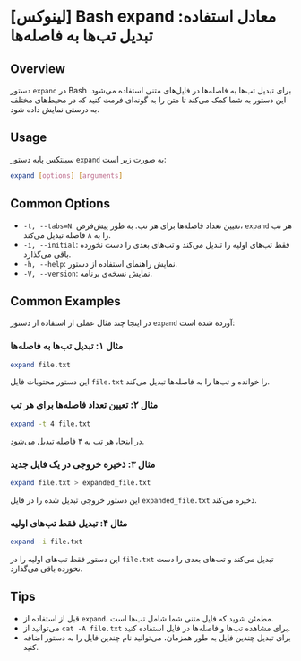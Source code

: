 # [لینوکس] Bash expand معادل استفاده: تبدیل تب‌ها به فاصله‌ها

## Overview
دستور `expand` در Bash برای تبدیل تب‌ها به فاصله‌ها در فایل‌های متنی استفاده می‌شود. این دستور به شما کمک می‌کند تا متن را به گونه‌ای فرمت کنید که در محیط‌های مختلف به درستی نمایش داده شود.

## Usage
سینتکس پایه دستور `expand` به صورت زیر است:

```bash
expand [options] [arguments]
```

## Common Options
- `-t, --tabs=N`: تعیین تعداد فاصله‌ها برای هر تب. به طور پیش‌فرض، `expand` هر تب را به ۸ فاصله تبدیل می‌کند.
- `-i, --initial`: فقط تب‌های اولیه را تبدیل می‌کند و تب‌های بعدی را دست نخورده باقی می‌گذارد.
- `-h, --help`: نمایش راهنمای استفاده از دستور.
- `-V, --version`: نمایش نسخه‌ی برنامه.

## Common Examples
در اینجا چند مثال عملی از استفاده از دستور `expand` آورده شده است:

### مثال ۱: تبدیل تب‌ها به فاصله‌ها
```bash
expand file.txt
```
این دستور محتویات فایل `file.txt` را خوانده و تب‌ها را به فاصله‌ها تبدیل می‌کند.

### مثال ۲: تعیین تعداد فاصله‌ها برای هر تب
```bash
expand -t 4 file.txt
```
در اینجا، هر تب به ۴ فاصله تبدیل می‌شود.

### مثال ۳: ذخیره خروجی در یک فایل جدید
```bash
expand file.txt > expanded_file.txt
```
این دستور خروجی تبدیل شده را در فایل `expanded_file.txt` ذخیره می‌کند.

### مثال ۴: تبدیل فقط تب‌های اولیه
```bash
expand -i file.txt
```
این دستور فقط تب‌های اولیه را در `file.txt` تبدیل می‌کند و تب‌های بعدی را دست نخورده باقی می‌گذارد.

## Tips
- قبل از استفاده از `expand`، مطمئن شوید که فایل متنی شما شامل تب‌ها است.
- می‌توانید از `cat -A file.txt` برای مشاهده تب‌ها و فاصله‌ها در فایل استفاده کنید.
- برای تبدیل چندین فایل به طور همزمان، می‌توانید نام چندین فایل را به دستور اضافه کنید.